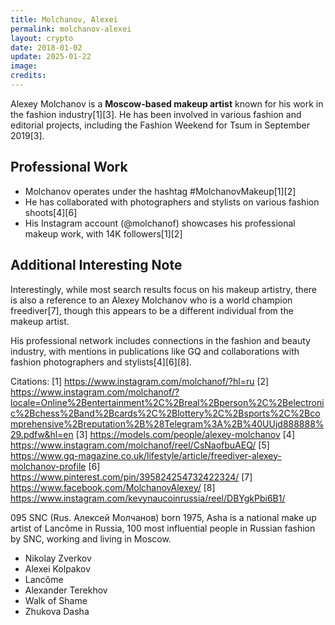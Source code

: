 ```yaml
---
title: Molchanov, Alexei
permalink: molchanov-alexei
layout: crypto
date: 2018-01-02
update: 2025-01-22
image:
credits:
---
```


Alexey Molchanov is a **Moscow-based makeup artist** known for his work in the fashion industry[1][3]. He has been involved in various fashion and editorial projects, including the Fashion Weekend for Tsum in September 2019[3].

## Professional Work
- Molchanov operates under the hashtag #MolchanovMakeup[1][2]
- He has collaborated with photographers and stylists on various fashion shoots[4][6]
- His Instagram account (@molchanof) showcases his professional makeup work, with 14K followers[1][2]

## Additional Interesting Note
Interestingly, while most search results focus on his makeup artistry, there is also a reference to an Alexey Molchanov who is a world champion freediver[7], though this appears to be a different individual from the makeup artist.

His professional network includes connections in the fashion and beauty industry, with mentions in publications like GQ and collaborations with fashion photographers and stylists[4][6][8].

Citations:
[1] https://www.instagram.com/molchanof/?hl=ru
[2] https://www.instagram.com/molchanof/?locale=Online%2Bentertainment%2C%2Breal%2Bperson%2C%2Belectronic%2Bchess%2Band%2Bcards%2C%2Blottery%2C%2Bsports%2C%2Bcomprehensive%2Breputation%2B%28Telegram%3A%2B%40UUjd888888%29.pdfw&hl=en
[3] https://models.com/people/alexey-molchanov
[4] https://www.instagram.com/molchanof/reel/CsNaofbuAEQ/
[5] https://www.gq-magazine.co.uk/lifestyle/article/freediver-alexey-molchanov-profile
[6] https://www.pinterest.com/pin/395824254732422324/
[7] https://www.facebook.com/MolchanovAlexey/
[8] https://www.instagram.com/kevynaucoinrussia/reel/DBYgkPbi6B1/


095  SNC (Rus. Алексей Молчанов) born 1975, Asha is a national make up artist of Lancôme in Russia, 100 most influential people in Russian fashion by SNC, working and living in Moscow.

+ Nikolay Zverkov
+ Alexei Kolpakov
+ Lancôme
+ Alexander Terekhov
+ Walk of Shame
+ Zhukova Dasha
